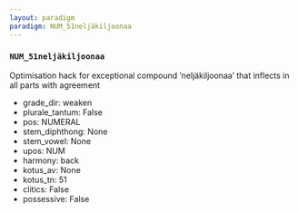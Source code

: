 ```yaml
---
layout: paradigm
paradigm: NUM_51neljäkiljoonaa
---
```

### ` NUM_51neljäkiljoonaa `

Optimisation hack for exceptional compound ’neljäkiljoonaa’ that inflects in all parts with agreement
* grade_dir: weaken
* plurale_tantum: False
* pos: NUMERAL
* stem_diphthong: None
* stem_vowel: None
* upos: NUM
* harmony: back
* kotus_av: None
* kotus_tn: 51
* clitics: False
* possessive: False
